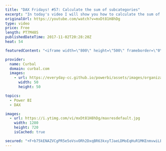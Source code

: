 ```yaml
---
title: "DAX Fridays! #57: Calculate the sum of subcategories"
excerpt: "In today's video I will show you how to calculate the sum of subcategories.  Link to the sample file used: https://www.youtube.com/watch?v=EzfLJFEKV8I  Link to  DAX Friday's tutorials: SUMX: https://www.youtube.com/watch?v=vcYz0XPklXg FILTER: https://www.youtube.com/watch?v=SOTQ3MiTXT4 EARLIER: https://www.youtube.com/watch?v=lyhS2txtZ44"
originalUrl: https://youtube.com/watch?v=mxDt81H8hDg
type: video
price: Free
length: PT7M48S
publishedDateTime: 2017-11-02T20:28:20Z
heat: 54

featuredContent: "<iframe width=\"800\" height=\"500\" frameborder=\"0\" src=\"https://www.youtube.com/embed/mxDt81H8hDg\" allow=\"accelerometer; autoplay; encrypted-media; gyroscope; picture-in-picture\" allowfullscreen></iframe>"

provider:
  name: Curbal
  domain: curbal.com
  images:
    - url: https://everyday-cc.github.io/powerbi/assets/images/organizations/curbal.com-50x50.jpg
      width: 50
      height: 50

topics:
  - Power BI
  - DAX

images:
  - url: https://i.ytimg.com/vi/mxDt81H8hDg/maxresdefault.jpg
    width: 1280
    height: 720
    isCached: true

secured: "+F+b75kENAZVCgPR5e5oVsvORh2DxqBR63kxyTJaeLDMoEqHuR1MKEnmvwiLEZoKC9fav917YCT1GbO3dNpOmTn7f6cLzHufzRlxoqQcL2gYTQc0IRKZYGp0Ypsvi9AWc4CPRhosZIGuTLOfc7fzGbNE4ZowQUqR/xf2r5zWayI0VUTqleUyaiuqbIvNmuTgF7+iEfS40iT/yihn5SJTgGy1/X6RaRyBBp3HJtMddJSMSLt+LP0ALjzZDzyHG/EpIffsvblUb0I5sbAX2Y+5e2QnNyEARdVNotZJ52RIGUFycge4B9Jc1SxQh8lsTcxuyXXYaHBO6sLyj/Z/PEuu+7CPpOfjrYqsohpEUaeFqf2Z7eycQUX5m1oijFMlIXdszU4XmJ7DNQuJm8obX1FlnTYmGuHUvxM+TcyAsy0p2bg=;+ignYlSksFzs9iYGeAsSmA=="
---
```


